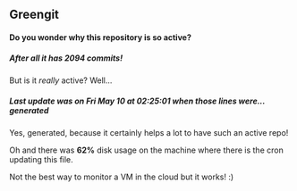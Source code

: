## Greengit

#### Do you wonder why this repository is so active?

##### After all it has 2094 commits!

But is it *really* active? Well...

##### Last update was on Fri May 10 at 02:25:01 when those lines were... generated

Yes, generated, because it certainly helps a lot to have such an active repo!

Oh and there was **62%** disk usage on the machine
where there is the cron updating this file.

Not the best way to monitor a VM in the cloud but it works! :)
